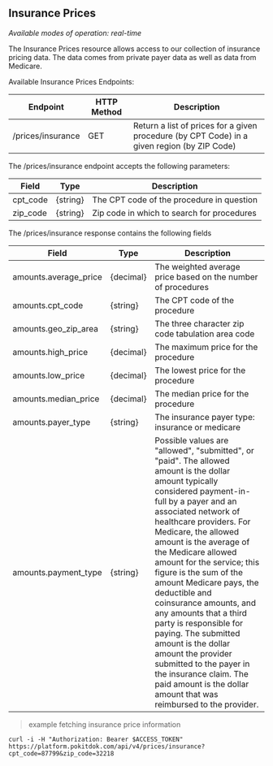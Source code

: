 ## Insurance Prices

*Available modes of operation: real-time*

The Insurance Prices resource allows access to our collection of insurance pricing data. The data comes from private 
payer data as well as data from Medicare.

Available Insurance Prices Endpoints:

Endpoint | HTTP Method | Description
-------- | ----------- | -----------
/prices/insurance | GET | Return a list of prices for a given procedure (by CPT Code) in a given region (by ZIP Code)

The /prices/insurance endpoint accepts the following parameters:

Field | Type | Description
----- | ---- | -----------
cpt_code | {string} | The CPT code of the procedure in question
zip_code | {string} | Zip code in which to search for procedures

The /prices/insurance response contains the following fields

Field | Type | Description
----- | ---- | -----------
amounts.average_price | {decimal} | The weighted average price based on the number of procedures
amounts.cpt_code | {string} | The CPT code of the procedure
amounts.geo_zip_area | {string} | The three character zip code tabulation area code
amounts.high_price | {decimal} | The maximum price for the procedure
amounts.low_price | {decimal} | The lowest price for the procedure
amounts.median_price | {decimal} | The median price for the procedure
amounts.payer_type | {string} | The insurance payer type: insurance or medicare
amounts.payment_type | {string} | Possible values are "allowed", "submitted", or "paid". The allowed amount is the dollar amount typically considered payment-in-full by a payer and an associated network of healthcare providers. For Medicare, the allowed amount is the average of the Medicare allowed amount for the service; this figure is the sum of the amount Medicare pays, the deductible and coinsurance amounts, and any amounts that a third party is responsible for paying. The submitted amount is the dollar amount the provider submitted to the payer in the insurance claim. The paid amount is the dollar amount that was reimbursed to the provider.

> example fetching insurance price information

```shell
curl -i -H "Authorization: Bearer $ACCESS_TOKEN" https://platform.pokitdok.com/api/v4/prices/insurance?cpt_code=87799&zip_code=32218
```
